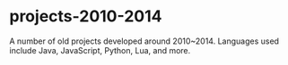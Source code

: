 # projects-2010-2014
A number of old projects developed around 2010~2014. Languages used include Java, JavaScript, Python, Lua, and more. 
